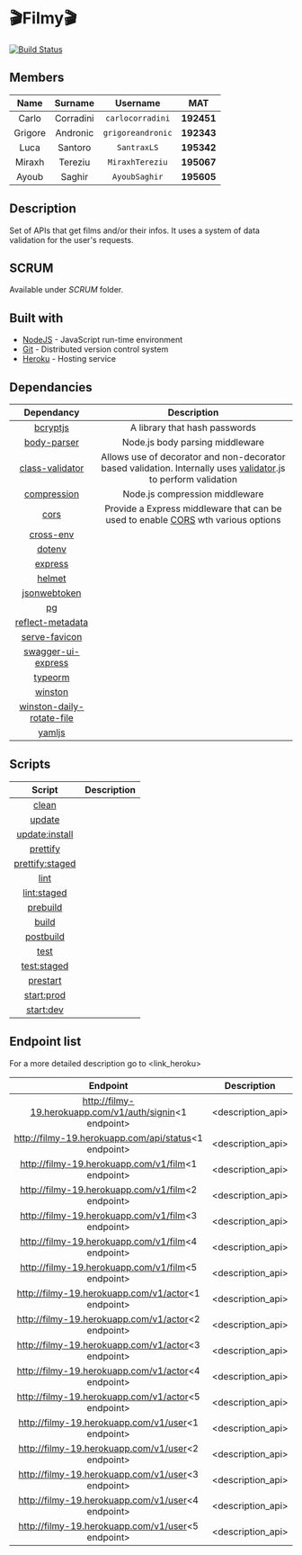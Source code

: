 # :clapper:Filmy:clapper:

[![Build Status](https://github.com/carlocorradini/filmy/workflows/build/badge.svg)](https://github.com/carlocorradini/filmy/actions)

## Members

|  Name   |  Surname  |     Username      |    MAT     |
| :-----: | :-------: | :---------------: | :--------: |
|  Carlo  | Corradini | `carlocorradini`  | **192451** |
| Grigore | Andronic  | `grigoreandronic` | **192343** |
|  Luca   |  Santoro  |    `SantraxLS`    | **195342** |
| Miraxh  |  Tereziu  |  `MiraxhTereziu`  | **195067** |
|  Ayoub  |  Saghir   |   `AyoubSaghir`   | **195605** |

## Description

Set of APIs that get films and/or their infos. It uses a system of data validation for the user's requests.

## SCRUM

Available under _SCRUM_ folder.

## Built with

- [NodeJS](https://nodejs.org/it/) - JavaScript run-time environment
- [Git](https://git-scm.com) - Distributed version control system
- [Heroku](https://www.heroku.com/) - Hosting service

## Dependancies

|                            Dependancy                            |                                                                        Description                                                                        |
| :--------------------------------------------------------------: | :-------------------------------------------------------------------------------------------------------------------------------------------------------: |
|        [bcryptjs](https://www.npmjs.com/package/bcryptjs)        |                                                               A library that hash passwords                                                               |
|     [body-parser](https://www.npmjs.com/package/body-parser)     |                                                              Node.js body parsing middleware                                                              |
| [class-validator](https://www.npmjs.com/package/class-validator) | Allows use of decorator and non-decorator based validation. Internally uses [validator](https://www.npmjs.com/package/validator).js to perform validation |
|     [compression](https://www.npmjs.com/package/compression)     |                                                              Node.js compression middleware                                                               |
|            [cors](https://www.npmjs.com/package/cors)            |      Provide a Express middleware that can be used to enable [CORS](https://en.wikipedia.org/wiki/Cross-origin_resource_sharing) wth various options      |
|                          [cross-env]()                           |                                                                                                                                                           |
|                            [dotenv]()                            |                                                                                                                                                           |
|                           [express]()                            |                                                                                                                                                           |
|                            [helmet]()                            |                                                                                                                                                           |
|                         [jsonwebtoken]()                         |                                                                                                                                                           |
|                              [pg]()                              |                                                                                                                                                           |
|                       [reflect-metadata]()                       |                                                                                                                                                           |
|                        [serve-favicon]()                         |                                                                                                                                                           |
|                      [swagger-ui-express]()                      |                                                                                                                                                           |
|                           [typeorm]()                            |                                                                                                                                                           |
|                           [winston]()                            |                                                                                                                                                           |
|                  [winston-daily-rotate-file]()                   |                                                                                                                                                           |
|                            [yamljs]()                            |                                                                                                                                                           |

## Scripts

|       Script        | Description |
| :-----------------: | :---------: |
|      [clean]()      |             |
|     [update]()      |             |
| [update:install]()  |             |
|    [prettify]()     |             |
| [prettify:staged]() |             |
|      [lint]()       |             |
|   [lint:staged]()   |             |
|    [prebuild]()     |             |
|      [build]()      |             |
|    [postbuild]()    |             |
|      [test]()       |             |
|   [test:staged]()   |             |
|    [prestart]()     |             |
|   [start:prod]()    |             |
|    [start:dev]()    |             |

## Endpoint list

For a more detailed description go to <link_heroku>

|                         Endpoint                         |    Description    |
| :------------------------------------------------------: | :---------------: |
| http://filmy-19.herokuapp.com/v1/auth/signin<1 endpoint> | <description_api> |
|   http://filmy-19.herokuapp.com/api/status<1 endpoint>   | <description_api> |
|    http://filmy-19.herokuapp.com/v1/film<1 endpoint>     | <description_api> |
|    http://filmy-19.herokuapp.com/v1/film<2 endpoint>     | <description_api> |
|    http://filmy-19.herokuapp.com/v1/film<3 endpoint>     | <description_api> |
|    http://filmy-19.herokuapp.com/v1/film<4 endpoint>     | <description_api> |
|    http://filmy-19.herokuapp.com/v1/film<5 endpoint>     | <description_api> |
|    http://filmy-19.herokuapp.com/v1/actor<1 endpoint>    | <description_api> |
|    http://filmy-19.herokuapp.com/v1/actor<2 endpoint>    | <description_api> |
|    http://filmy-19.herokuapp.com/v1/actor<3 endpoint>    | <description_api> |
|    http://filmy-19.herokuapp.com/v1/actor<4 endpoint>    | <description_api> |
|    http://filmy-19.herokuapp.com/v1/actor<5 endpoint>    | <description_api> |
|    http://filmy-19.herokuapp.com/v1/user<1 endpoint>     | <description_api> |
|    http://filmy-19.herokuapp.com/v1/user<2 endpoint>     | <description_api> |
|    http://filmy-19.herokuapp.com/v1/user<3 endpoint>     | <description_api> |
|    http://filmy-19.herokuapp.com/v1/user<4 endpoint>     | <description_api> |
|    http://filmy-19.herokuapp.com/v1/user<5 endpoint>     | <description_api> |
